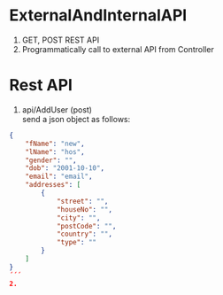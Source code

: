 # ExternalAndInternalAPI
1. GET, POST REST API
2. Programmatically call to external API from Controller

# Rest API
1. api/AddUser (post) <br/>
send a json object as follows: <br/>
```json
{
    "fName": "new",
    "lName": "hos",
    "gender": "",
    "dob": "2001-10-10",
    "email": "email",
    "addresses": [
        {
            "street": "",
            "houseNo": "",
            "city": "",
            "postCode": "",
            "country": "",
            "type": ""
        }
    ]
}
´´´
2. 
